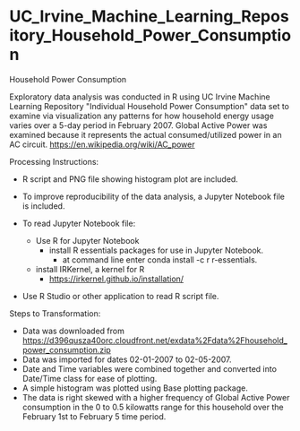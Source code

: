 # UC_Irvine_Machine_Learning_Repository_Household_Power_Consumption
Household Power Consumption

Exploratory data analysis was conducted in R using UC Irvine Machine Learning Repository "Individual Household Power Consumption" data set to examine via visualization any patterns for how household energy usage varies over a 5-day period in February 2007. Global Active Power was examined because it represents the actual consumed/utilized power in an AC circuit. https://en.wikipedia.org/wiki/AC_power


Processing Instructions:
- R script and PNG file showing histogram plot are included.
- To improve reproducibility of the data analysis, a Jupyter Notebook file is included. 

- To read Jupyter Notebook file:
  - Use R for Jupyter Notebook
    - install R essentials packages for use in Jupyter Notebook.
      - at command line enter    conda install -c r r-essentials.
  - install IRKernel, a kernel for R 
    - https://irkernel.github.io/installation/
- Use R Studio or other application to read R script file.

Steps to Transformation:
- Data was downloaded from https://d396qusza40orc.cloudfront.net/exdata%2Fdata%2Fhousehold_power_consumption.zip
- Data was imported for dates 02-01-2007 to 02-05-2007.
- Date and Time variables were combined together and converted into Date/Time class for ease of plotting.
- A simple histogram was plotted using Base plotting package.
- The data is right skewed with a higher frequency of Global Active Power consumption in the 0 to 0.5 kilowatts range for this household over the February 1st to February 5 time period.
